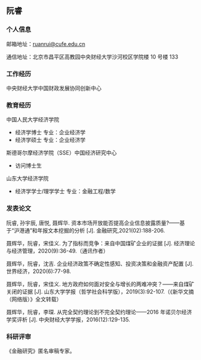 ## 阮睿

### 个人信息

邮箱地址：ruanrui@cufe.edu.cn

通信地址：北京市昌平区高教园中央财经大学沙河校区学院楼 10 号楼 133

### 工作经历

中央财经大学中国财政发展协同创新中心

### 教育经历

中国人民大学经济学院

* 经济学博士 专业：企业经济学
* 经济学硕士 专业：企业经济学

斯德哥尔摩经济学院（SSE）中国经济研究中心

* 访问博士生

山东大学经济学院

* 经济学学士/理学学士       专业：金融工程/数学



### 发表论文

阮睿, 孙宇辰, 唐悦, 聂辉华. 资本市场开放能否提高企业信息披露质量?——基于“沪港通”和年报文本挖掘的分析
[J]. 金融研究,2021(02):188-206.

聂辉华，阮睿，宋佳义. 为了指标而竞争：来自中国煤矿企业的证据 [J]. 经济理论与经济管理，2020(9):36-49.（通讯作者）

聂辉华，阮睿，沈吉. 企业经济政策不确定性感知、投资决策和金融资产配置 [J]. 世界经济，2020(6):77-98.

聂辉华，阮睿，宋佳义. 地方政府如何面对安全与增长的两难冲突？——来自煤矿关闭的证据 [J]. 山东大学学报（哲学社会科学版），2019(3):92-107.（《新华文摘（网络版）》全文转载）

聂辉华，阮睿，李琛. 从完全契约理论到不完全契约理论——2016 年诺贝尔经济学奖评析 [J]. 中央财经大学学报，2016(12):129-135.

### 科研评审

《金融研究》匿名审稿专家。

